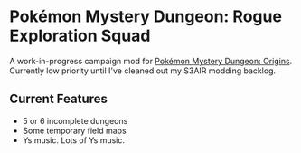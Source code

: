 # Pokémon Mystery Dungeon: Rogue Exploration Squad
A work-in-progress campaign mod for [Pokémon Mystery Dungeon: Origins](https://github.com/audinowho/PMDODump). Currently low priority until I've cleaned out my S3AIR modding backlog.

## Current Features

- 5 or 6 incomplete dungeons
- Some temporary field maps
- Ys music. Lots of Ys music.
